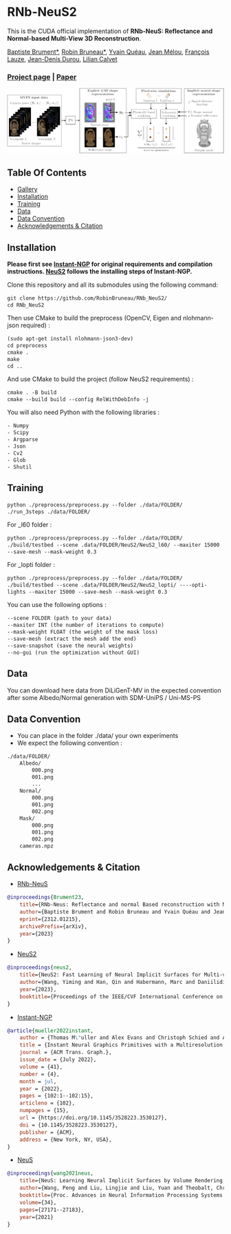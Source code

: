 # RNb-NeuS2
This is the CUDA official implementation of **RNb-NeuS: Reflectance and Normal-based Multi-View 3D Reconstruction**.

[Baptiste Brument*](https://bbrument.github.io/),
[Robin Bruneau*](https://robinbruneau.github.io/),
[Yvain Quéau](https://sites.google.com/view/yvainqueau),
[Jean Mélou](https://www.irit.fr/~Jean.Melou/),
[François Lauze](https://loutchoa.github.io/),
[Jean-Denis Durou](https://www.irit.fr/~Jean-Denis.Durou/),
[Lilian Calvet](https://scholar.google.com/citations?user=6JewdrMAAAAJ&hl=en)

### [Project page](https://robinbruneau.github.io/publications/rnb_neus.html) | [Paper](https://arxiv.org/abs/2312.01215)

<img src="assets/pipeline.png">

## Table Of Contents

- [Gallery](#gallery)
- [Installation](#installation)
- [Training](#training)
- [Data](#data)
- [Data Convention](#data-convention)
- [Acknowledgements \& Citation](#acknowledgements--citation)



## Installation

**Please first see [Instant-NGP](https://github.com/NVlabs/instant-ngp#building-instant-ngp-windows--linux) for original requirements and compilation instructions. [NeuS2](https://github.com/19reborn/NeuS2) follows the installing steps of Instant-NGP.**

Clone this repository and all its submodules using the following command:
```
git clone https://github.com/RobinBruneau/RNb_NeuS2/
cd RNb_NeuS2
```

Then use CMake to build the preprocess (OpenCV, Eigen and  nlohmann-json required) : 

```
(sudo apt-get install nlohmann-json3-dev)
cd preprocess
cmake .
make
cd ..
```

And use CMake to build the project (follow NeuS2 requirements) : 

```
cmake . -B build
cmake --build build --config RelWithDebInfo -j 
```

You will also need Python with the following libraries : 
```
- Numpy
- Scipy
- Argparse
- Json
- Cv2
- Glob
- Shutil
```

## Training

```
python ./preprocess/preprocess.py --folder ./data/FOLDER/
./run_3steps ./data/FOLDER/
```
For _l60 folder : 
```
python ./preprocess/preprocess.py --folder ./data/FOLDER/
./build/testbed --scene .data/FOLDER/NeuS2/NeuS2_l60/ --maxiter 15000 --save-mesh --mask-weight 0.3
```
For _lopti folder : 
```
python ./preprocess/preprocess.py --folder ./data/FOLDER/
./build/testbed --scene .data/FOLDER/NeuS2/NeuS2_lopti/ ----opti-lights --maxiter 15000 --save-mesh --mask-weight 0.3
```

You can use the following options :
```
--scene FOLDER (path to your data)
--maxiter INT (the number of iterations to compute)
--mask-weight FLOAT (the weight of the mask loss)
--save-mesh (extract the mesh add the end)
--save-snapshot (save the neural weights)
--no-gui (run the optimization without GUI)

```
## Data

You can download here data from DiLiGenT-MV in the expected convention after some Albedo/Normal generation with SDM-UniPS / Uni-MS-PS

## Data Convention

- You can place in the folder ./data/ your own experiments
- We expect the following convention : 
```
./data/FOLDER/
    Albedo/
        000.png
        001.png
        ...
    Normal/
        000.png
        001.png
        002.png
    Mask/
        000.png
        001.png
        002.png
    cameras.npz
```
## Acknowledgements & Citation

- [RNb-NeuS](https://robinbruneau.github.io/publications/rnb_neus.html)

```bibtex
@inproceedings{Brument23,
    title={RNb-Neus: Reflectance and normal Based reconstruction with NeuS},
    author={Baptiste Brument and Robin Bruneau and Yvain Quéau and Jean Mélou and François Lauze and Jean-Denis Durou and Lilian Calvet},
    eprint={2312.01215},
    archivePrefix={arXiv},
    year={2023}
}
```

- [NeuS2](https://vcai.mpi-inf.mpg.de/projects/NeuS2/)

```bibtex
@inproceedings{neus2,
    title={NeuS2: Fast Learning of Neural Implicit Surfaces for Multi-view Reconstruction}, 
    author={Wang, Yiming and Han, Qin and Habermann, Marc and Daniilidis, Kostas and Theobalt, Christian and Liu, Lingjie},
    year={2023},
    booktitle={Proceedings of the IEEE/CVF International Conference on Computer Vision (ICCV)}
}
```
- [Instant-NGP](https://github.com/NVlabs/instant-ngp)

```bibtex
@article{mueller2022instant,
    author = {Thomas M\"uller and Alex Evans and Christoph Schied and Alexander Keller},
    title = {Instant Neural Graphics Primitives with a Multiresolution Hash Encoding},
    journal = {ACM Trans. Graph.},
    issue_date = {July 2022},
    volume = {41},
    number = {4},
    month = jul,
    year = {2022},
    pages = {102:1--102:15},
    articleno = {102},
    numpages = {15},
    url = {https://doi.org/10.1145/3528223.3530127},
    doi = {10.1145/3528223.3530127},
    publisher = {ACM},
    address = {New York, NY, USA},
}
```
- [NeuS](https://lingjie0206.github.io/papers/NeuS/)

```bibtex
@inproceedings{wang2021neus,
	title={NeuS: Learning Neural Implicit Surfaces by Volume Rendering for Multi-view Reconstruction},
	author={Wang, Peng and Liu, Lingjie and Liu, Yuan and Theobalt, Christian and Komura, Taku and Wang, Wenping},
	booktitle={Proc. Advances in Neural Information Processing Systems (NeurIPS)},
	volume={34},
	pages={27171--27183},
	year={2021}
}
```
